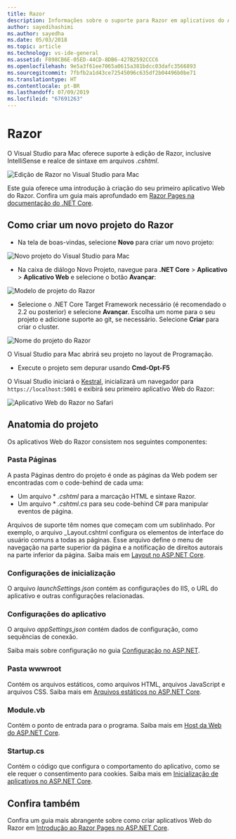 ```yaml
---
title: Razor
description: Informações sobre o suporte para Razor em aplicativos do ASP.NET Core no Visual Studio para Mac
author: sayedihashimi
ms.author: sayedha
ms.date: 05/03/2018
ms.topic: article
ms.technology: vs-ide-general
ms.assetid: F898CB6E-05ED-44CD-8DB6-427B2592CCC6
ms.openlocfilehash: 9e5a3f61ee7065a0615a381bdcc03dafc3566893
ms.sourcegitcommit: 7fbfb2a1d43ce72545096c635df2b04496b0be71
ms.translationtype: HT
ms.contentlocale: pt-BR
ms.lasthandoff: 07/09/2019
ms.locfileid: "67691263"
---
```

# <a name="razor"></a>Razor

O Visual Studio para Mac oferece suporte à edição de Razor, inclusive IntelliSense e realce de sintaxe em arquivos *.cshtml*.

![Edição de Razor no Visual Studio para Mac](media/razor-editor.png)

Este guia oferece uma introdução à criação do seu primeiro aplicativo Web do Razor. Confira um guia mais aprofundado em [Razor Pages na documentação do .NET Core](/aspnet/core/razor-pages/index).

## <a name="creating-a-new-razor-project"></a>Como criar um novo projeto do Razor

* Na tela de boas-vindas, selecione **Novo** para criar um novo projeto:

![Novo projeto do Visual Studio para Mac](media/razor-new.png)

* Na caixa de diálogo Novo Projeto, navegue para **.NET Core** > **Aplicativo** > **Aplicativo Web** e selecione o botão **Avançar**:

![Modelo de projeto do Razor](media/razor-new-project1.png)

* Selecione o .NET Core Target Framework necessário (é recomendado o 2.2 ou posterior) e selecione **Avançar**.  Escolha um nome para o seu projeto e adicione suporte ao git, se necessário. Selecione **Criar** para criar o cluster.

![Nome do projeto do Razor](media/razor-new-project2.png)

O Visual Studio para Mac abrirá seu projeto no layout de Programação.

* Execute o projeto sem depurar usando **Cmd-Opt-F5**

O Visual Studio iniciará o [Kestral](https://docs.microsoft.com/aspnet/core/fundamentals/servers/kestrel), inicializará um navegador para `https://localhost:5001` e exibirá seu primeiro aplicativo Web do Razor:

![Aplicativo Web do Razor no Safari](media/razor-webapp.png)

## <a name="project-anatomy"></a>Anatomia do projeto

Os aplicativos Web do Razor consistem nos seguintes componentes:

### <a name="pages-folder"></a>Pasta Páginas

A pasta Páginas dentro do projeto é onde as páginas da Web podem ser encontradas com o code-behind de cada uma:
* Um arquivo * *.cshtml* para a marcação HTML e sintaxe Razor.
* Um arquivo * *.cshtml.cs* para seu code-behind C# para manipular eventos de página.

Arquivos de suporte têm nomes que começam com um sublinhado. Por exemplo, o arquivo _Layout.cshtml configura os elementos de interface do usuário comuns a todas as páginas. Esse arquivo define o menu de navegação na parte superior da página e a notificação de direitos autorais na parte inferior da página. Saiba mais em [Layout no ASP.NET Core](https://docs.microsoft.com/aspnet/core/mvc/views/layout).

### <a name="launch-settings"></a>Configurações de inicialização

O arquivo *launchSettings.json* contém as configurações do IIS, o URL do aplicativo e outras configurações relacionadas.

### <a name="app-settings"></a>Configurações do aplicativo

O arquivo *appSettings,json* contém dados de configuração, como sequências de conexão.

Saiba mais sobre configuração no guia [Configuração no ASP.NET](https://docs.microsoft.com/aspnet/core/fundamentals/configuration/index).

### <a name="wwwroot-folder"></a>Pasta wwwroot

Contém os arquivos estáticos, como arquivos HTML, arquivos JavaScript e arquivos CSS. Saiba mais em [Arquivos estáticos no ASP.NET Core](https://docs.microsoft.com/aspnet/core/fundamentals/static-files).

### <a name="programcs"></a>Module.vb

Contém o ponto de entrada para o programa. Saiba mais em [Host da Web do ASP.NET Core](https://docs.microsoft.com/aspnet/core/fundamentals/host/web-host).

### <a name="startupcs"></a>Startup.cs

Contém o código que configura o comportamento do aplicativo, como se ele requer o consentimento para cookies. Saiba mais em [Inicialização de aplicativos no ASP.NET Core](https://docs.microsoft.com/aspnet/core/fundamentals/startup).

## <a name="see-aso"></a>Confira também

Confira um guia mais abrangente sobre como criar aplicativos Web do Razor em [Introdução ao Razor Pages no ASP.NET Core](https://docs.microsoft.com/aspnet/core/razor-pages/index).
